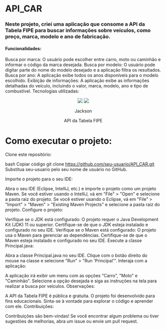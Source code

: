 <h1>API_CAR</h1>


<h3>Neste projeto, criei uma aplicação que consome a API da Tabela FIPE para buscar informações sobre veículos, como preço, marca, modelo e ano de fabricação.</h3>

<h4>Funcionalidades:</h4>

Busca por marca: O usuário pode escolher entre carro, moto ou caminhão e informar o código da marca desejada.
Busca por modelo: O usuário pode digitar parte do nome do modelo desejado e a aplicação filtra os resultados.
Busca por ano: A aplicação exibe todos os anos disponíveis para o modelo escolhido.
Exibição de informações: A aplicação exibe as informações detalhadas do veículo, incluindo o valor, marca, modelo, ano e tipo de combustível.
Tecnologias utilizadas:

<p align="center">
<img src="https://img.shields.io/badge/java-%23ED8B00.svg?style=for-the-badge&logo=java&logoColor=white">
<img src="https://img.shields.io/badge/spring-%236DB33F.svg?style=for-the-badge&logo=spring&logoColor=white">

<p align="center">Jackson
<p align="center">API da Tabela FIPE

<h1>Como executar o projeto:</h1>

Clone este repositório:

bash
Copiar código
git clone https://github.com/seu-usuario/API_CAR.git
Substitua seu-usuario pelo seu nome de usuário no GitHub.

Importe o projeto para o seu IDE:

Abra o seu IDE (Eclipse, IntelliJ, etc.) e importe o projeto como um projeto Maven.
Se você estiver usando o IntelliJ, vá em "File" > "Open" e selecione a pasta raiz do projeto.
Se você estiver usando o Eclipse, vá em "File" > "Import" > "Maven" > "Existing Maven Projects" e selecione a pasta raiz do projeto.
Configure o projeto:

Verifique se o JDK está configurado: O projeto requer o Java Development Kit (JDK) 11 ou superior. Certifique-se de que o JDK esteja instalado e configurado no seu IDE.
Verifique se o Maven está configurado: O projeto usa o Maven para gerenciar as dependências. Certifique-se de que o Maven esteja instalado e configurado no seu IDE.
Execute a classe Principal.java:

Abra a classe Principal.java no seu IDE.
Clique com o botão direito do mouse na classe e selecione "Run" > "Run 'Principal'".
Interaja com a aplicação:

A aplicação irá exibir um menu com as opções "Carro", "Moto" e "Caminhão".
Selecione a opção desejada e siga as instruções na tela para realizar a busca por veículos.
Observações:

A API da Tabela FIPE é pública e gratuita.
O projeto foi desenvolvido para fins educacionais.
Sinta-se à vontade para explorar o código e aprender com ele.
Contribuições:

Contribuições são bem-vindas! Se você encontrar algum problema ou tiver sugestões de melhorias, abra um issue ou envie um pull request.
